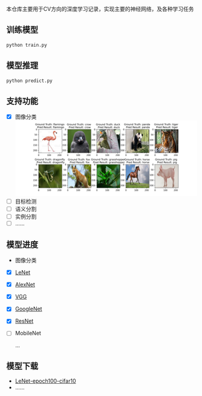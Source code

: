本仓库主要用于CV方向的深度学习记录，实现主要的神经网络，及各种学习任务

## 训练模型
```python
python train.py
```

## 模型推理
```python
python predict.py
```

## 支持功能
- [x] 图像分类
![inference](classification/assets/infer_animal100.png)
- [ ] 目标检测
- [ ] 语义分割
- [ ] 实例分割
- [ ] ......

## 模型进度
- 图像分类
- [x] [LeNet](classification/backbone/alexnet.py)
- [x] [AlexNet](classification/backbone/alexnet.py)
- [x] [VGG](classification/backbone/vgg.py)  
- [x] [GoogleNet](classification/backbone/googlenet.py)
- [x] [ResNet](classification/backbone/resnet.py)
- [ ] MobileNet

  ...
 
## 模型下载
- [LeNet-epoch100-cifar10](https://deepl-ckpt-classification.gd2.qingstor.com/lenet/lenet_cifar10_epoch_100.pth)
- ......